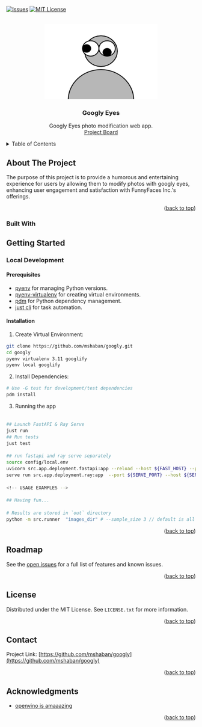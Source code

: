 <a name="readme-top"></a>

[![Issues][issues-shield]][issues-url]
[![MIT License][license-shield]][license-url]

<!-- PROJECT LOGO -->
<br />
<div align="center">
  <a href="https://github.com/{1:github_username}/{2:repo_name}">
    <img src="assets/googly.png" alt="Logo" width="300" height="200">
  </a>

<h3 align="center">Googly Eyes</h3>

  <p align="center">
    Googly Eyes photo modification web app.
    <br />
    <a href="https://trello.com/b/03moddbM/onfido-project">Project Board</a>
  </p>
</div>

<!-- TABLE OF CONTENTS -->
<details>
  <summary>Table of Contents</summary>
  <ol>
    <li>
      <a href="#about-the-project">About The Project</a>
    </li>
    <li>
      <a href="#getting-started">Getting Started</a>
      <ul>
        <li><a href="#prerequisites">Prerequisites</a></li>
        <li><a href="#installation">Installation</a></li>
      </ul>
    </li>
    <li><a href="#usage">Usage</a></li>
    <li><a href="#roadmap">Roadmap</a></li>
    <li><a href="#license">License</a></li>
    <li><a href="#contact">Contact</a></li>
    <li><a href="#acknowledgments">Acknowledgments</a></li>
  </ol>
</details>

<!-- ABOUT THE PROJECT -->

## About The Project

The purpose of this project is to provide a humorous and entertaining
experience for users by allowing them to modify photos with googly eyes,
enhancing user engagement and satisfaction with FunnyFaces Inc.'s offerings.

<p align="right">(<a href="#readme-top">back to top</a>)</p>

### Built With

<!-- GETTING STARTED -->

## Getting Started

### Local Development

#### Prerequisites

- [pyenv](https://github.com/pyenv/pyenv) for managing Python versions.
- [pyenv-virtualenv](https://github.com/pyenv/pyenv-virtualenv) for creating virtual environments.
- [pdm](https://github.com/pdm-project/pdm) for Python dependency management.
- [just cli](https://github.com/casey/just) for task automation.

#### Installation

1. Create Virtual Environment:

```bash
git clone https://github.com/mshaban/googly.git
cd googly
pyenv virtualenv 3.11 googlify
pyenv local googlify
```

2. Install Dependencies:

```bash
# Use -G test for development/test dependencies
pdm install
```

3. Running the app

```bash

## Launch FastAPI & Ray Serve
just run
## Run tests
just test

## run fastapi and ray serve separately
source config/local.env
uvicorn src.app.deployment.fastapi:app --reload --host ${FAST_HOST} --port ${FAST_PORT} &
serve run src.app.deployment.ray:app  --port ${SERVE_PORT} --host ${SERVE_URL}

<!-- USAGE EXAMPLES -->

## Having fun...

# Results are stored in `out` directory
python -m src.runner  "images_dir" # --sample_size 3 // default is all images in directory

```

<p align="right">(<a href="#readme-top">back to top</a>)</p>

<!-- ROADMAP -->

## Roadmap

See the [open issues](https://trello.com/b/03moddbM/onfido-project) for a full list of features and known issues.

<p align="right">(<a href="#readme-top">back to top</a>)</p>

<!-- LICENSE -->

## License

Distributed under the MIT License. See `LICENSE.txt` for more information.

<p align="right">(<a href="#readme-top">back to top</a>)</p>

<!-- CONTACT -->

## Contact

Project Link: [https://github.com/mshaban/googly](https://github.com/mshaban/googly)

<p align="right">(<a href="#readme-top">back to top</a>)</p>

<!-- ACKNOWLEDGMENTS -->

## Acknowledgments

- [openvino is amaaazing](https://github.com/openvinotoolkit/openvino)

<p align="right">(<a href="#readme-top">back to top</a>)</p>

[issues-shield]: https://img.shields.io/github/issues/mshaban/googly.svg?style=for-the-badge
[issues-url]: https://github.com/mshaban/googly/issues
[license-shield]: https://img.shields.io/github/license/mshaban/googly.svg?style=for-the-badge
[license-url]: https://github.com/mshaban/googly/blob/master/LICENSE.txt
